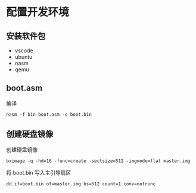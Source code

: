 # 配置开发环境

## 安装软件包

- vscode
- ubuntu
- nasm
- qemu

## boot.asm

编译

    nasm -f bin boot.asm -o boot.bin


## 创建硬盘镜像

创建硬盘镜像

    bximage -q -hd=16 -func=create -sectsize=512 -imgmode=flat master.img

将 boot.bin 写入主引导扇区

    dd if=boot.bin of=master.img bs=512 count=1 conv=notrunc
